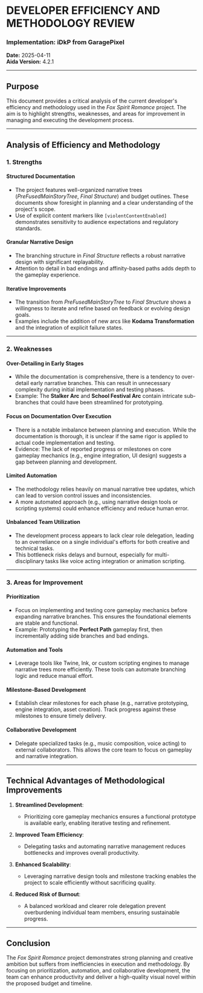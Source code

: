 # DEVELOPER EFFICIENCY AND METHODOLOGY REVIEW

### Implementation: iDkP from GaragePixel  
**Date:** 2025-04-11  
**Aida Version:** 4.2.1  

---

## Purpose

This document provides a critical analysis of the current developer's efficiency and methodology used in the *Fox Spirit Romance* project. The aim is to highlight strengths, weaknesses, and areas for improvement in managing and executing the development process.

---

## Analysis of Efficiency and Methodology

### **1. Strengths**
#### **Structured Documentation**
- The project features well-organized narrative trees (*PreFusedMainStoryTree*, *Final Structure*) and budget outlines. These documents show foresight in planning and a clear understanding of the project's scope.
- Use of explicit content markers like `[violentContentEnabled]` demonstrates sensitivity to audience expectations and regulatory standards.

#### **Granular Narrative Design**
- The branching structure in *Final Structure* reflects a robust narrative design with significant replayability.
- Attention to detail in bad endings and affinity-based paths adds depth to the gameplay experience.

#### **Iterative Improvements**
- The transition from *PreFusedMainStoryTree* to *Final Structure* shows a willingness to iterate and refine based on feedback or evolving design goals.
- Examples include the addition of new arcs like **Kodama Transformation** and the integration of explicit failure states.

---

### **2. Weaknesses**
#### **Over-Detailing in Early Stages**
- While the documentation is comprehensive, there is a tendency to over-detail early narrative branches. This can result in unnecessary complexity during initial implementation and testing phases.
- Example: The **Stalker Arc** and **School Festival Arc** contain intricate sub-branches that could have been streamlined for prototyping.

#### **Focus on Documentation Over Execution**
- There is a notable imbalance between planning and execution. While the documentation is thorough, it is unclear if the same rigor is applied to actual code implementation and testing.
- Evidence: The lack of reported progress or milestones on core gameplay mechanics (e.g., engine integration, UI design) suggests a gap between planning and development.

#### **Limited Automation**
- The methodology relies heavily on manual narrative tree updates, which can lead to version control issues and inconsistencies.
- A more automated approach (e.g., using narrative design tools or scripting systems) could enhance efficiency and reduce human error.

#### **Unbalanced Team Utilization**
- The development process appears to lack clear role delegation, leading to an overreliance on a single individual's efforts for both creative and technical tasks.
- This bottleneck risks delays and burnout, especially for multi-disciplinary tasks like voice acting integration or animation scripting.

---

### **3. Areas for Improvement**
#### **Prioritization**
- Focus on implementing and testing core gameplay mechanics before expanding narrative branches. This ensures the foundational elements are stable and functional.
- Example: Prototyping the **Perfect Path** gameplay first, then incrementally adding side branches and bad endings.

#### **Automation and Tools**
- Leverage tools like Twine, Ink, or custom scripting engines to manage narrative trees more efficiently. These tools can automate branching logic and reduce manual effort.

#### **Milestone-Based Development**
- Establish clear milestones for each phase (e.g., narrative prototyping, engine integration, asset creation). Track progress against these milestones to ensure timely delivery.

#### **Collaborative Development**
- Delegate specialized tasks (e.g., music composition, voice acting) to external collaborators. This allows the core team to focus on gameplay and narrative integration.

---

## Technical Advantages of Methodological Improvements

1. **Streamlined Development**:
   - Prioritizing core gameplay mechanics ensures a functional prototype is available early, enabling iterative testing and refinement.

2. **Improved Team Efficiency**:
   - Delegating tasks and automating narrative management reduces bottlenecks and improves overall productivity.

3. **Enhanced Scalability**:
   - Leveraging narrative design tools and milestone tracking enables the project to scale efficiently without sacrificing quality.

4. **Reduced Risk of Burnout**:
   - A balanced workload and clearer role delegation prevent overburdening individual team members, ensuring sustainable progress.

---

## Conclusion

The *Fox Spirit Romance* project demonstrates strong planning and creative ambition but suffers from inefficiencies in execution and methodology. By focusing on prioritization, automation, and collaborative development, the team can enhance productivity and deliver a high-quality visual novel within the proposed budget and timeline.
